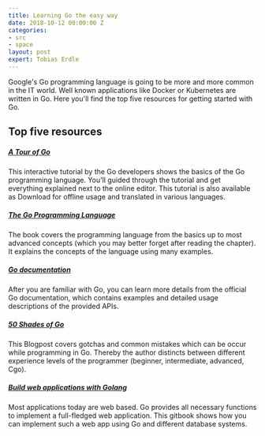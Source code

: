 ```yaml
---
title: Learning Go the easy way
date: 2018-10-12 00:00:00 Z
categories:
- src
- space
layout: post
expert: Tobias Erdle
---
```


Google's Go programming language is going to be more and more common
in the IT world. Well known applications like Docker or Kubernetes are 
written in Go. Here you'll find the top five resources for getting
started with Go.

## Top five resources

##### [A Tour of Go](https://tour.golang.org/welcome/1)  
This interactive tutorial by the Go developers shows the basics of the Go programming language. You'll guided through the tutorial and get everything explained next to the online editor. This tutorial is also available as Download for offline usage and translated in various languages.

##### [The Go Programming Language](https://www.amazon.de/Programming-Language-Addison-Wesley-Professional-Computing/dp/0134190440/ref=sr_1_1?ie=UTF8&qid=1539333208&sr=8-1&keywords=go+programming+language)  
The book covers the programming language from the basics up to most advanced concepts (which you may better forget after reading the chapter). It explains the concepts of the language using many examples. 


##### [Go documentation](https://golang.org/doc/)
After you are familiar with Go, you can learn more details from the official Go documentation, which contains examples and detailed usage descriptions of the provided APIs.

##### [50 Shades of Go](http://devs.cloudimmunity.com/gotchas-and-common-mistakes-in-go-golang/index.html)
This Blogpost covers gotchas and common mistakes which can be occur while programming in Go. Thereby the author distincts between different experience levels of the programmer (beginner, intermediate, advanced, Cgo).

##### [Build web applications with Golang](https://astaxie.gitbooks.io/build-web-application-with-golang/content/en/index.html)
Most applications today are web based. Go provides all necessary functions to implement a full-fledged web application. This gitbook shows how you can implement such a web app using Go and different database systems.
